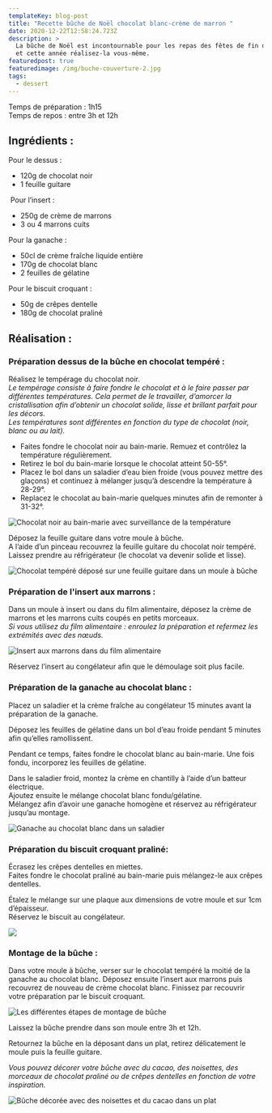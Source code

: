 ```yaml
---
templateKey: blog-post
title: "Recette bûche de Noël chocolat blanc-crème de marron "
date: 2020-12-22T12:58:24.723Z
description: >
  La bûche de Noël est incontournable pour les repas des fêtes de fin d'année,
  et cette année réalisez-la vous-même. 
featuredpost: true
featuredimage: /img/buche-couverture-2.jpg
tags:
  - dessert
---
```

Temps de préparation : 1h15\
Temps de repos : entre 3h et 12h

## Ingrédients :

Pour le dessus :

* 120g de chocolat noir
* 1 feuille guitare

 Pour l’insert :

* 250g de crème de marrons
* 3 ou 4 marrons cuits

Pour la ganache :

* 50cl de crème fraîche liquide entière
* 170g de chocolat blanc
* 2 feuilles de gélatine

Pour le biscuit croquant :

* 50g de crêpes dentelle
* 180g de chocolat praliné

## Réalisation :

### Préparation dessus de la bûche en chocolat tempéré :

Réalisez le tempérage du chocolat noir.\
*Le tempérage consiste à faire fondre le chocolat et à le faire passer par différentes températures. Cela permet de le travailler, d’amorcer la cristallisation afin d’obtenir un chocolat solide, lisse et brillant parfait pour les décors.*\
*Les températures sont différentes en fonction du type de chocolat (noir, blanc ou au lait).*

* Faites fondre le chocolat noir au bain-marie. Remuez et contrôlez la température régulièrement.
* Retirez le bol du bain-marie lorsque le chocolat atteint 50-55°.
* Placez le bol dans un saladier d’eau bien froide (vous pouvez mettre des glaçons) et continuez à mélanger jusqu’à descendre la température à 28-29°.
* Replacez le chocolat au bain-marie quelques minutes afin de remonter à 31-32°.

![Chocolat noir au bain-marie avec surveillance de la température](/img/temperage.jpg "Tempérage chocolat")

Déposez la feuille guitare dans votre moule à bûche.\
A l’aide d’un pinceau recouvrez la feuille guitare du chocolat noir tempéré.\
Laissez prendre au réfrigérateur (le chocolat va devenir solide et lisse).

![Chocolat tempéré déposé sur une feuille guitare dans un moule à bûche](/img/temperage-guitare.jpg "Montage dessus de la bûche")

### Préparation de l'insert aux marrons :

Dans un moule à insert ou dans du film alimentaire, déposez la crème de marrons et les marrons cuits coupés en petits morceaux.\
*Si vous utilisez du film alimentaire : enroulez la préparation et refermez les extrémités avec des nœuds.*

![Insert aux marrons dans du film alimentaire](/img/insert-marrons.png "Insert marrons")

Réservez l’insert au congélateur afin que le démoulage soit plus facile.

### Préparation de la ganache au chocolat blanc :

Placez un saladier et la crème fraîche au congélateur 15 minutes avant la préparation de la ganache. 

Déposez les feuilles de gélatine dans un bol d’eau froide pendant 5 minutes afin qu’elles ramollissent.

Pendant ce temps, faites fondre le chocolat blanc au bain-marie. Une fois fondu, incorporez les feuilles de gélatine. 

Dans le saladier froid, montez la crème en chantilly à l’aide d’un batteur électrique.\
Ajoutez ensuite le mélange chocolat blanc fondu/gélatine.\
Mélangez afin d’avoir une ganache homogène et réservez au réfrigérateur jusqu’au montage.

![Ganache au chocolat blanc dans un saladier ](/img/ganache.jpg "Ganache au chocolat blanc")

### Préparation du biscuit croquant praliné:

Écrasez les crêpes dentelles en miettes.\
Faites fondre le chocolat praliné au bain-marie puis mélangez-le aux crêpes dentelles.

Étalez le mélange sur une plaque aux dimensions de votre moule et sur 1cm d’épaisseur. \
Réservez le biscuit au congélateur.

![](/img/biscuits-croquand.jpg)

### Montage de la bûche :

Dans votre moule à bûche, verser sur le chocolat tempéré la moitié de la ganache au chocolat blanc. Déposez ensuite l’insert aux marrons puis recouvrez de nouveau de crème chocolat blanc. Finissez par recouvrir votre préparation par le biscuit croquant.

![Les différentes étapes de montage de bûche](/img/montage-buche.png "Montage de la bûche")

Laissez la bûche prendre dans son moule entre 3h et 12h.

Retournez la bûche en la déposant dans un plat, retirez délicatement le moule puis la feuille guitare.

*Vous pouvez décorer votre bûche avec du cacao, des noisettes, des morceaux de chocolat praliné ou de crêpes dentelles en fonction de votre inspiration.*

![Bûche décorée avec des noisettes et du cacao dans un plat](/img/buche-couverture-.jpg "Bûche décorée ")